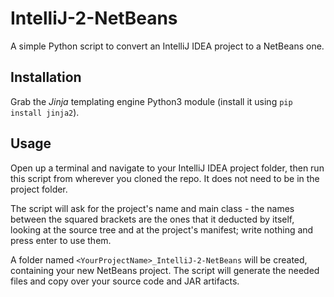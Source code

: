 IntelliJ-2-NetBeans
===================
A simple Python script to convert an IntelliJ IDEA project to a NetBeans one.

Installation
------------
Grab the *Jinja* templating engine Python3 module (install it using ```pip install jinja2```).

Usage
-----
Open up a terminal and navigate to your IntelliJ IDEA project folder, then run this script from wherever you cloned the repo. It does not need to be in the project folder.

The script will ask for the project's name and main class - the names between the squared brackets are the ones that it deducted by itself, looking at the source tree and at the project's manifest; write nothing and press enter to use them.

A folder named ```<YourProjectName>_IntelliJ-2-NetBeans``` will be created, containing your new NetBeans project. The script will generate the needed files and copy over your source code and JAR artifacts.  
